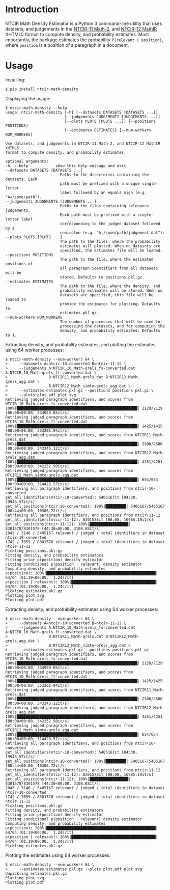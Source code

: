 # Introduction
NTCIR Math Density Estimator is a Python 3 command-line utility that uses
datasets, and judgements in the [NTCIR-11 Math-2][paper:aizawaetal14-ntcir11],
and [NTCIR-12 MathIR][paper:zanibbi16-ntcir12] XHTML5 format to compute
density, and probability estimates. Most importantly, the package estimates the
probability `P(relevant | position)`, where `position` is a position of a
paragraph in a document.

[paper:aizawaetal13-ntcir10]: https://ntcir-math.nii.ac.jp/wp-content/blogs.dir/23/files/2013/10/01-NTCIR10-OV-MATH-AizawaA.pdf (NTCIR-10 Math Pilot Task Overview, Proceedings of the 10th NTCIR Conference, June 18–21, 2013, Tokyo, Japan)
[paper:aizawaetal14-ntcir11]: https://citeseerx.ist.psu.edu/viewdoc/download?doi=10.1.1.686.444&rep=rep1&type=pdf (NTCIR-11 Math-2 Task Overview, Proceedings of the 11th NTCIR Conference, December 9–12, 2014, Tokyo, Japan)
[paper:zanibbi16-ntcir12]: https://research.nii.ac.jp/ntcir/workshop/OnlineProceedings12/pdf/ntcir/OVERVIEW/01-NTCIR12-OV-MathIR-ZanibbiR.pdf (NTCIR-12 MathIR Task Overview, Proceedings of the 12th NTCIR Conference on Evaluation of Information Access Technologies, June 7–10, 2016 Tokyo Japan)

[www:ntcir-task-data]: https://www.nii.ac.jp/dsc/idr/en/ntcir/ntcir-taskdata.html (Downloading NTCIR Test Collections Task Data)
[www:ntcir-10-math-data]: https://ntcir-math.nii.ac.jp/data/ (NTCIR-12 MathIR » Data » NTCIR-10 Math Pilot Task)
[www:ntcir-12-mathir-data]: https://ntcir-math.nii.ac.jp/data/ (NTCIR-12 MathIR » Data » NTCIR-12 MathIR Pilot Task)

# Usage
Installing:

    $ pip install ntcir-math-density

Displaying the usage:

    $ ntcir-math-density --help
    usage: ntcir-math-density [-h] [--datasets DATASETS [DATASETS ...]]
                              [--judgements JUDGEMENTS [JUDGEMENTS ...]]
                              [--plots PLOTS [PLOTS ...]] [--positions POSITIONS]
                              [--estimates ESTIMATES] [--num-workers NUM_WORKERS]

    Use datasets, and judgements in NTCIR-11 Math-2, and NTCIR-12 MathIR XHTML5
    format to compute density, and probability estimates.

    optional arguments:
    -h, --help            show this help message and exit
    --datasets DATASETS [DATASETS ...]
                            Paths to the directories containing the datasets. Each
                            path must be prefixed with a unique single-letter
                            label followed by an equals sign (e.g. "A=/some/path").
    --judgements JUDGEMENTS [JUDGEMENTS ...]
                            Paths to the files containing relevance judgements.
                            Each path must be prefixed with a single-letter label
                            corresponding to the judged dataset followed by a
                            semicolon (e.g. "A:/some/path/judgement.dat").
    --plots PLOTS [PLOTS ...]
                            The path to the files, where the probability
                            estimates will plotted. When no datasets are
                            specified, the estimates file will be loaded.
    --positions POSITIONS
                            The path to the file, where the estimated positions of
                            all paragraph identifiers from all datasets will be
                            stored. Defaults to positions.pkl.gz.
    --estimates ESTIMATES
                            The path to the file, where the density, and
                            probability estimates will be stored. When no
                            datasets are specified, this file will be loaded to
                            provide the estimates for plotting. Defaults to
                            estimates.pkl.gz.
    --num-workers NUM_WORKERS
                            The number of processes that will be used for
                            processing the datasets, and for computing the
                            density, and probability estimates. Defaults to 1.

Extracting density, and probability estimates, and plotting the estimates using 64 worker processes:

    $ ntcir-math-density --num-workers 64 \
    >     --datasets A=ntcir-10-converted B=ntcir-11-12 \
    >     --judgements A:NTCIR_10_Math-qrels_fs-converted.dat A:NTCIR_10_Math-qrels_ft-converted.dat \
    >                  B:NTCIR11_Math-qrels.dat B:NTCIR12_Math-qrels_agg.dat \
    >                  B:NTCIR12_Math_simto-qrels_agg.dat \
    >     --estimates estimates.pkl.gz --positions positions.pkl.gz \
    >     --plots plot.pdf plot.svg
    Retrieving judged paragraph identifiers, and scores from NTCIR_10_Math-qrels_fs-converted.dat
    100%|█████████████████████████████████████████████████████| 2129/2129 [00:00<00:00, 334959.05it/s]
    Retrieving judged paragraph identifiers, and scores from NTCIR_10_Math-qrels_ft-converted.dat
    100%|█████████████████████████████████████████████████████| 1425/1425 [00:00<00:00, 353201.94it/s]
    Retrieving judged paragraph identifiers, and scores from NTCIR11_Math-qrels.dat
    100%|█████████████████████████████████████████████████████| 2500/2500 [00:00<00:00, 343345.12it/s]
    Retrieving judged paragraph identifiers, and scores from NTCIR12_Math-qrels_agg.dat
    100%|█████████████████████████████████████████████████████| 4251/4251 [00:00<00:00, 342252.50it/s]
    Retrieving judged paragraph identifiers, and scores from NTCIR12_Math_simto-qrels_agg.dat
    100%|█████████████████████████████████████████████████████| 654/654 [00:00<00:00, 314428.57it/s]
    Retrieving all paragraph identifiers, and positions from ntcir-10-converted
    get_all_identifiers(ntcir-10-converted): 5405167it [04:30, 19946.57it/s]
    get_all_positions(ntcir-10-converted): 100%|█████████| 5405167/5405167 [08:44<00:00, 10306.72it/s]
    Retrieving all paragraph identifiers, and positions from ntcir-11-12
    get_all_identifiers(ntcir-11-12): 8301578it [08:08, 16985.19it/s]
    get_all_positions(ntcir-11-12): 100%|█████████████████| 8301578/8301578 [44:30<00:00, 3108.88it/s]
    1043 / 3146 / 5405167 relevant / judged / total identifiers in dataset ntcir-10-converted
    1742 / 7059 / 8301578 relevant / judged / total identifiers in dataset ntcir-11-12
    Pickling positions.pkl.gz
    Fitting density, and probability estimators
    Fitting prior p(position) density estimator
    Fitting conditional p(position | relevant) density estimator
    Computing density, and probability estimates
    p(position): 100%|████████████████████████████████████████████████| 64/64 [01:19<00:00,  1.24s/it]
    p(position | relevant): 100%|█████████████████████████████████████| 64/64 [01:19<00:00,  1.24s/it]
    Pickling estimates.pkl.gz
    Plotting plot.svg
    Plotting plot.pdf

Extracting density, and probability estimates using 64 worker processes:

    $ ntcir-math-density --num-workers 64 \
    >     --datasets A=ntcir-10-converted B=ntcir-11-12 \
    >     --judgements A:NTCIR_10_Math-qrels_fs-converted.dat A:NTCIR_10_Math-qrels_ft-converted.dat \
    >                  B:NTCIR11_Math-qrels.dat B:NTCIR12_Math-qrels_agg.dat \
    >                  B:NTCIR12_Math_simto-qrels_agg.dat \
    >     --estimates estimates.pkl.gz --positions positions.pkl.gz
    Retrieving judged paragraph identifiers, and scores from NTCIR_10_Math-qrels_fs-converted.dat
    100%|█████████████████████████████████████████████████████| 2129/2129 [00:00<00:00, 334959.05it/s]
    Retrieving judged paragraph identifiers, and scores from NTCIR_10_Math-qrels_ft-converted.dat
    100%|█████████████████████████████████████████████████████| 1425/1425 [00:00<00:00, 353201.94it/s]
    Retrieving judged paragraph identifiers, and scores from NTCIR11_Math-qrels.dat
    100%|█████████████████████████████████████████████████████| 2500/2500 [00:00<00:00, 343345.12it/s]
    Retrieving judged paragraph identifiers, and scores from NTCIR12_Math-qrels_agg.dat
    100%|█████████████████████████████████████████████████████| 4251/4251 [00:00<00:00, 342252.50it/s]
    Retrieving judged paragraph identifiers, and scores from NTCIR12_Math_simto-qrels_agg.dat
    100%|█████████████████████████████████████████████████████| 654/654 [00:00<00:00, 314428.57it/s]
    Retrieving all paragraph identifiers, and positions from ntcir-10-converted
    get_all_identifiers(ntcir-10-converted): 5405167it [04:30, 19946.57it/s]
    get_all_positions(ntcir-10-converted): 100%|█████████| 5405167/5405167 [08:44<00:00, 10306.72it/s]
    Retrieving all paragraph identifiers, and positions from ntcir-11-12
    get_all_identifiers(ntcir-11-12): 8301578it [08:08, 16985.19it/s]
    get_all_positions(ntcir-11-12): 100%|█████████████████| 8301578/8301578 [44:30<00:00, 3108.88it/s]
    1043 / 3146 / 5405167 relevant / judged / total identifiers in dataset ntcir-10-converted
    1742 / 7059 / 8301578 relevant / judged / total identifiers in dataset ntcir-11-12
    Pickling positions.pkl.gz
    Fitting density, and probability estimators
    Fitting prior p(position) density estimator
    Fitting conditional p(position | relevant) density estimator
    Computing density, and probability estimates
    p(position): 100%|████████████████████████████████████████████████| 64/64 [01:19<00:00,  1.24s/it]
    p(position | relevant): 100%|█████████████████████████████████████| 64/64 [01:19<00:00,  1.24s/it]
    Pickling estimates.pkl.gz

Plotting the estimates using 64 worker processes:

    $ ntcir-math-density --num-workers 64 \
    >     --estimates estimates.pkl.gz --plots plot.pdf plot.svg
    Unpickling estimates.pkl.gz
    Plotting plot.svg
    Plotting plot.pdf
